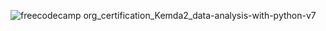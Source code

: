 ![freecodecamp org_certification_Kemda2_data-analysis-with-python-v7](https://github.com/kemda2/freeCodeCamp-Courses/assets/19648132/e5caff3d-dc09-401e-95a1-d51d6325117e)

